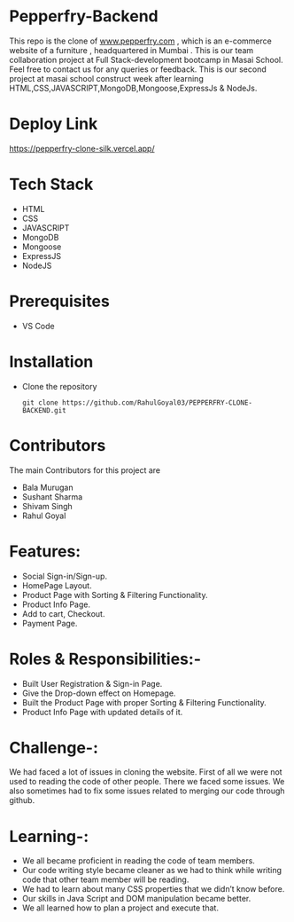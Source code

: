 # Pepperfry-Backend
This repo is the clone of www.pepperfry.com , which is an e-commerce website of a furniture , headquartered in Mumbai . This is our team collaboration project at Full Stack-development bootcamp in Masai School. Feel free to contact us for any queries or feedback.
This is our second project at masai school construct week after learning HTML,CSS,JAVASCRIPT,MongoDB,Mongoose,ExpressJs & NodeJs.

# Deploy Link
https://pepperfry-clone-silk.vercel.app/


# Tech Stack
* HTML
* CSS
* JAVASCRIPT
* MongoDB
* Mongoose
* ExpressJS
* NodeJS

# Prerequisites 
* VS Code


# Installation 
* Clone the repository
    ``` 
    git clone https://github.com/RahulGoyal03/PEPPERFRY-CLONE-BACKEND.git
    ```
# Contributors
The main Contributors for this project are

* Bala Murugan
* Sushant Sharma
* Shivam Singh
* Rahul Goyal


# Features:
* Social Sign-in/Sign-up.
* HomePage Layout.
* Product Page with Sorting & Filtering Functionality.
* Product Info Page.
* Add to cart, Checkout. 
* Payment Page.


# Roles & Responsibilities:-
* Built User Registration & Sign-in Page.
* Give the Drop-down effect on Homepage.
* Built the Product Page with proper Sorting & Filtering Functionality.
* Product Info Page with updated details of it.



# Challenge-:
We had faced a lot of issues in cloning the website. First of all we were not used to reading the code of other people. There we faced some issues. We also sometimes had to fix some issues related to merging our code through github.

# Learning-:
* We all became proficient in reading the code of team members.
* Our code writing style became cleaner as we had to think while writing code that other team member will be reading.
* We had to learn about many CSS properties that we didn’t know before.
* Our skills in Java Script and DOM manipulation became better.
* We all learned how to plan a project and execute that.
